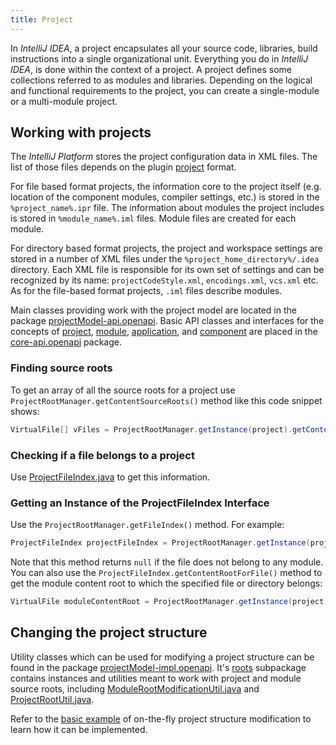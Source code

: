 ```yaml
---
title: Project
---
```


In *IntelliJ IDEA*, a project encapsulates all your source code, libraries, build instructions into a single organizational unit. Everything you do in *IntelliJ IDEA*, is done within the context of a project. A project defines some collections referred to as modules and libraries. Depending on the logical and functional requirements to the project, you can create a single-module or a multi-module project.

## Working with projects

The *IntelliJ Platform* stores the project configuration data in XML files. The list of those files depends on the plugin [project](http://www.jetbrains.com/idea/help/project.html) format.

For file based format projects, the information core to the project itself (e.g. location of the component modules, compiler settings, etc.) is stored in the `%project_name%.ipr` file. The information about modules the project includes is stored in `%module_name%.iml` files. Module files are created for each module.

For directory based format projects, the project and workspace settings are stored in a number of XML files under the `%project_home_directory%/.idea` directory. Each XML file is responsible for its own set of settings and can be recognized by its name: `projectCodeStyle.xml`, `encodings.xml`, `vcs.xml` etc. As for the file-based format projects, `.iml` files describe modules.

Main classes providing work with the project model are located in the package [projectModel-api.openapi](https://github.com/JetBrains/intellij-community/tree/master/platform/projectModel-api/src/com/intellij/openapi). Basic API classes and interfaces for the concepts of [project](upsource:///platform/core-api/src/com/intellij/openapi/project/Project.java), [module](upsource:///platform/core-api/src/com/intellij/openapi/module/Module.java), [application](upsource:///platform/core-api/src/com/intellij/openapi/application/Application.java), and [component](upsource:///platform/core-api/src/com/intellij/openapi/components/ProjectComponent.java) are placed in the [core-api.openapi](https://github.com/JetBrains/intellij-community/tree/master/platform/core-api/src/com/intellij/openapi) package.

### Finding source roots

To get an array of all the source roots for a project use `ProjectRootManager.getContentSourceRoots()` method like this code snippet shows:

```java
VirtualFile[] vFiles = ProjectRootManager.getInstance(project).getContentSourceRoots();
```

### Checking if a file belongs to a project

Use [ProjectFileIndex.java](upsource:///platform/projectModel-api/src/com/intellij/openapi/roots/ProjectFileIndex.java) to get this information.

### Getting an Instance of the ProjectFileIndex Interface

Use the `ProjectRootManager.getFileIndex()` method. For example:

```java
ProjectFileIndex projectFileIndex = ProjectRootManager.getInstance(project).getFileIndex();
```

Note that this method returns `null` if the file does not belong to any module. You can also use the `ProjectFileIndex.getContentRootForFile()` method to get the module content root to which the specified file or directory belongs:

```java
VirtualFile moduleContentRoot = ProjectRootManager.getInstance(project).getFileIndex().getContentRootForFile(virtualFileOrDirectory);
```

## Changing the project structure

Utility classes which can be used for modifying a project structure can be found in the package [projectModel-impl.openapi](https://github.com/JetBrains/intellij-community/tree/master/platform/projectModel-impl/src/com/intellij/openapi). It's [roots](https://github.com/JetBrains/intellij-community/tree/master/platform/projectModel-impl/src/com/intellij/openapi/roots/) subpackage contains instances and utilities meant to work with project and module source roots, including [ModuleRootModificationUtil.java](upsource:///platform/projectModel-api/src/com/intellij/openapi/roots/ModuleRootModificationUtil.java) and [ProjectRootUtil.java](upsource:///platform/projectModel-impl/src/com/intellij/openapi/projectRoots/impl/ProjectRootUtil.java).

Refer to the [basic example](https://github.com/JetBrains/intellij-sdk-docs/blob/master/code_samples/project_model/src/com/intellij/tutorials/project/model/ModificationAction.java) of on-the-fly project structure modification to learn how it can be implemented.
